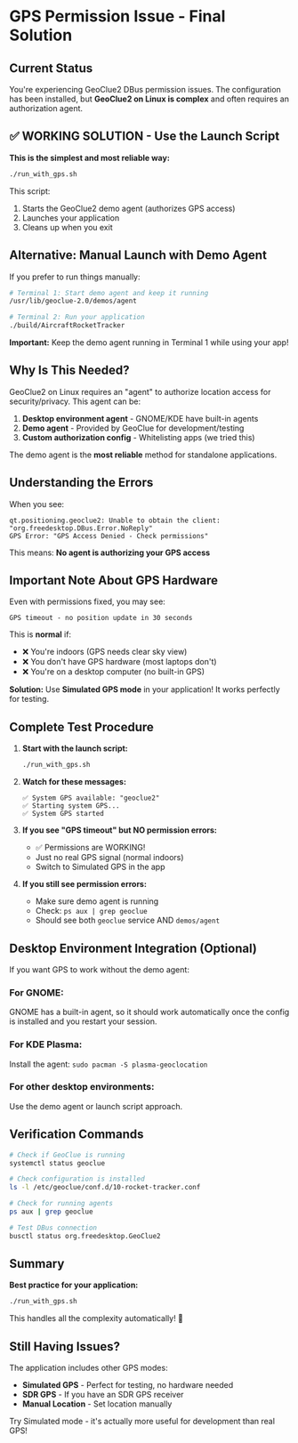 # GPS Permission Issue - Final Solution

## Current Status

You're experiencing GeoClue2 DBus permission issues. The configuration has been installed, but **GeoClue2 on Linux is complex** and often requires an authorization agent.

## ✅ WORKING SOLUTION - Use the Launch Script

**This is the simplest and most reliable way:**

```bash
./run_with_gps.sh
```

This script:
1. Starts the GeoClue2 demo agent (authorizes GPS access)
2. Launches your application  
3. Cleans up when you exit

## Alternative: Manual Launch with Demo Agent

If you prefer to run things manually:

```bash
# Terminal 1: Start demo agent and keep it running
/usr/lib/geoclue-2.0/demos/agent

# Terminal 2: Run your application
./build/AircraftRocketTracker
```

**Important:** Keep the demo agent running in Terminal 1 while using your app!

## Why Is This Needed?

GeoClue2 on Linux requires an "agent" to authorize location access for security/privacy. This agent can be:

1. **Desktop environment agent** - GNOME/KDE have built-in agents
2. **Demo agent** - Provided by GeoClue for development/testing  
3. **Custom authorization config** - Whitelisting apps (we tried this)

The demo agent is the **most reliable** method for standalone applications.

## Understanding the Errors

When you see:
```
qt.positioning.geoclue2: Unable to obtain the client: "org.freedesktop.DBus.Error.NoReply"
GPS Error: "GPS Access Denied - Check permissions"
```

This means: **No agent is authorizing your GPS access**

## Important Note About GPS Hardware

Even with permissions fixed, you may see:
```
GPS timeout - no position update in 30 seconds
```

This is **normal** if:
- ❌ You're indoors (GPS needs clear sky view)
- ❌ You don't have GPS hardware (most laptops don't)
- ❌ You're on a desktop computer (no built-in GPS)

**Solution:** Use **Simulated GPS mode** in your application! It works perfectly for testing.

## Complete Test Procedure

1. **Start with the launch script:**
   ```bash
   ./run_with_gps.sh
   ```

2. **Watch for these messages:**
   ```
   ✅ System GPS available: "geoclue2"
   ✅ Starting system GPS...
   ✅ System GPS started
   ```

3. **If you see "GPS timeout" but NO permission errors:**
   - ✅ Permissions are WORKING!
   - Just no real GPS signal (normal indoors)
   - Switch to Simulated GPS in the app

4. **If you still see permission errors:**
   - Make sure demo agent is running
   - Check: `ps aux | grep geoclue`
   - Should see both `geoclue` service AND `demos/agent`

## Desktop Environment Integration (Optional)

If you want GPS to work without the demo agent:

### For GNOME:
GNOME has a built-in agent, so it should work automatically once the config is installed and you restart your session.

### For KDE Plasma:
Install the agent: `sudo pacman -S plasma-geoclocation`

### For other desktop environments:
Use the demo agent or launch script approach.

## Verification Commands

```bash
# Check if GeoClue is running
systemctl status geoclue

# Check configuration is installed
ls -l /etc/geoclue/conf.d/10-rocket-tracker.conf

# Check for running agents
ps aux | grep geoclue

# Test DBus connection
busctl status org.freedesktop.GeoClue2
```

## Summary

**Best practice for your application:**
```bash
./run_with_gps.sh
```

This handles all the complexity automatically! 🚀

## Still Having Issues?

The application includes other GPS modes:
- **Simulated GPS** - Perfect for testing, no hardware needed
- **SDR GPS** - If you have an SDR GPS receiver
- **Manual Location** - Set location manually

Try Simulated mode - it's actually more useful for development than real GPS!


